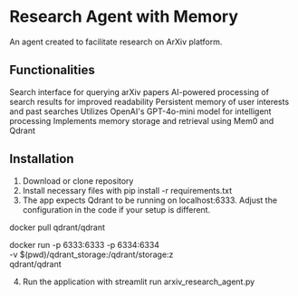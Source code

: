 # Research Agent with Memory

An agent created to facilitate research on ArXiv platform.

## Functionalities

Search interface for querying arXiv papers
AI-powered processing of search results for improved readability
Persistent memory of user interests and past searches
Utilizes OpenAI's GPT-4o-mini model for intelligent processing
Implements memory storage and retrieval using Mem0 and Qdrant

## Installation

1. Download or clone repository
2. Install necessary files with pip install -r requirements.txt
3. The app expects Qdrant to be running on localhost:6333. Adjust the configuration in the code if your setup is different.

docker pull qdrant/qdrant

docker run -p 6333:6333 -p 6334:6334 \
    -v $(pwd)/qdrant_storage:/qdrant/storage:z \
    qdrant/qdrant
    
4. Run the application with streamlit run arxiv_research_agent.py